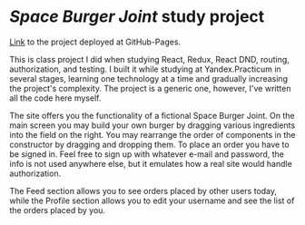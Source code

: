 # *Space Burger Joint* study project

[Link](https://rmxr.github.io/react-burger/) to the project deployed at GitHub-Pages.

This is class project I did when studying React, Redux, React DND, routing, authorization, and testing.
I built it while studying at Yandex.Practicum in several stages, learning one technology at a time and gradually
increasing the project's complexity.
The project is a generic one, however, I've written all the code here myself.

The site offers you the functionality of a fictional Space Burger Joint. On the main screen you may build your own
burger by dragging various ingredients into the field on the right. You may rearrange the order of components in the
constructor by dragging and dropping them. To place an order you have to be signed in. Feel
free to sign up with whatever e-mail and password, the info is not used anywhere else, but it emulates how a real site
would handle authorization.

The Feed section allows you to see orders placed by other users today, while the Profile section allows you to edit your
username and see the list of the orders placed by you.



